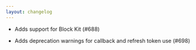 ```yaml
---
layout: changelog
---
```


- Adds support for Block Kit (#688)

- Adds deprecation warnings for callback and refresh token use (#698)
